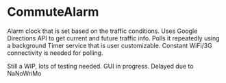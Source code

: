 # CommuteAlarm
Alarm clock that is set based on the traffic conditions. Uses Google Directions API to get current and future traffic info. Polls it repeatedly using a background Timer service that is user customizable. Constant WiFi/3G connectivity is needed for polling.

Still a WIP, lots of testing needed. GUI in progress. Delayed due to NaNoWriMo
